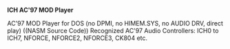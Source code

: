 **ICH AC'97 MOD Player**

AC'97 MOD Player for DOS (no DPMI, no HIMEM.SYS, no AUDIO DRV, direct play)
((NASM Source Code))
Recognized AC'97 Audio Controllers: ICH0 to ICH7, NFORCE, NFORCE2, NFORCE3, CK804 etc.
